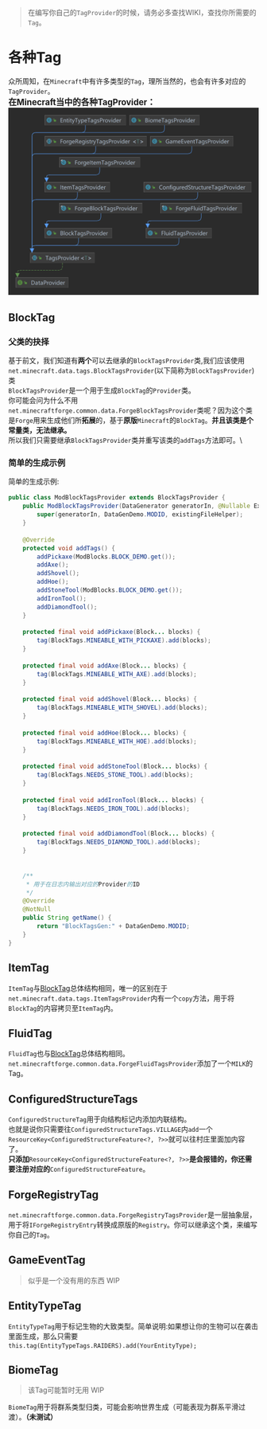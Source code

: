 > 在编写你自己的`TagProvider`的时候，请务必多查找WIKI，查找你所需要的`Tag`。
# 各种Tag
众所周知，在`Minecraft`中有许多类型的`Tag`，理所当然的，也会有许多对应的`TagProvider`。\
<big>**在Minecraft当中的各种TagProvider：**</big>
![TagsProvider](image/TagsProvider.png)

## BlockTag
### 父类的抉择
基于前文，我们知道有**两个**可以去继承的`BlockTagsProvider`类,我们应该使用`net.minecraft.data.tags.BlockTagsProvider`(以下简称为`BlockTagsProvider`)类\
`BlockTagsProvider`是一个用于生成`BlockTag`的`Provider`类。\
你可能会问为什么不用`net.minecraftforge.common.data.ForgeBlockTagsProvider`类呢？因为这个类是`Forge`用来生成他们所**拓展**的，基于**原版**`Minecraft`的`BlockTag`。**并且该类是个常量类，无法继承。**\
所以我们只需要继承`BlockTagsProvider`类并重写该类的`addTags`方法即可。\
### 简单的生成示例
简单的生成示例:
```java
public class ModBlockTagsProvider extends BlockTagsProvider {
    public ModBlockTagsProvider(DataGenerator generatorIn, @Nullable ExistingFileHelper existingFileHelper) {
        super(generatorIn, DataGenDemo.MODID, existingFileHelper);
    }

    @Override
    protected void addTags() {
        addPickaxe(ModBlocks.BLOCK_DEMO.get());
        addAxe();
        addShovel();
        addHoe();
        addStoneTool(ModBlocks.BLOCK_DEMO.get());
        addIronTool();
        addDiamondTool();
    }

    protected final void addPickaxe(Block... blocks) {
        tag(BlockTags.MINEABLE_WITH_PICKAXE).add(blocks);
    }

    protected final void addAxe(Block... blocks) {
        tag(BlockTags.MINEABLE_WITH_AXE).add(blocks);
    }

    protected final void addShovel(Block... blocks) {
        tag(BlockTags.MINEABLE_WITH_SHOVEL).add(blocks);
    }

    protected final void addHoe(Block... blocks) {
        tag(BlockTags.MINEABLE_WITH_HOE).add(blocks);
    }

    protected final void addStoneTool(Block... blocks) {
        tag(BlockTags.NEEDS_STONE_TOOL).add(blocks);
    }

    protected final void addIronTool(Block... blocks) {
        tag(BlockTags.NEEDS_IRON_TOOL).add(blocks);
    }

    protected final void addDiamondTool(Block... blocks) {
        tag(BlockTags.NEEDS_DIAMOND_TOOL).add(blocks);
    }


    /**
     * 用于在日志内输出对应的Provider的ID
     */
    @Override
    @NotNull
    public String getName() {
        return "BlockTagsGen:" + DataGenDemo.MODID;
    }
}
```
## ItemTag
`ItemTag`与[BlockTag](zh-cn/3?id=BlockTag)总体结构相同，唯一的区别在于`net.minecraft.data.tags.ItemTagsProvider`内有一个`copy`方法，用于将`BlockTag`的内容拷贝至`ItemTag`内。

## FluidTag
`FluidTag`也与[BlockTag](zh-cn/3?id=BlockTag)总体结构相同。`net.minecraftforge.common.data.ForgeFluidTagsProvider`添加了一个`MILK`的Tag。

## ConfiguredStructureTags
`ConfiguredStructureTag`用于向结构标记内添加内联结构。\
也就是说你只需要往`ConfiguredStructureTags.VILLAGE`内`add`一个`ResourceKey<ConfiguredStructureFeature<?, ?>>`就可以往村庄里面加内容了。\
**只添加**`ResourceKey<ConfiguredStructureFeature<?, ?>>`**是会报错的，你还需要注册对应的**`ConfiguredStructureFeature`。

## ForgeRegistryTag
`net.minecraftforge.common.data.ForgeRegistryTagsProvider`是一层抽象层，用于将`IForgeRegistryEntry`转换成原版的`Registry`。你可以继承这个类，来编写你自己的`Tag`。

## GameEventTag
> 似乎是一个没有用的东西 WIP

## EntityTypeTag
`EntityTypeTag`用于标记生物的大致类型。简单说明:如果想让你的生物可以在袭击里面生成，那么只需要`this.tag(EntityTypeTags.RAIDERS).add(YourEntityType);`

## BiomeTag
> 该Tag可能暂时无用 WIP

`BiomeTag`用于将群系类型归类，可能会影响世界生成（可能表现为群系平滑过渡）。**（未测试）**